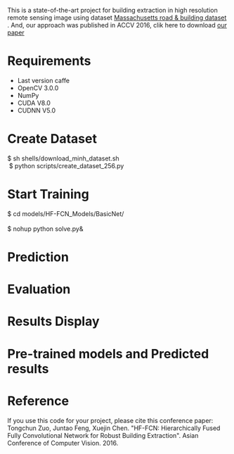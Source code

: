 This is a state-of-the-art project for building extraction in high resolution remote sensing image using dataset [Massachusetts road & building dataset](https://www.cs.toronto.edu/~vmnih/data/) . And, our approach was published in ACCV 2016, clik here to download [our paper](https://github.com/tczuo/HF-FCN-for-Robust-Building-Extraction/blob/master/0663.pdf)

# Requirements
- Last version caffe
- OpenCV 3.0.0
- NumPy
- CUDA V8.0
- CUDNN V5.0

# Create Dataset
  $ sh shells/download_minh_dataset.sh  <br />
  $ python scripts/create_dataset_256.py <br />
  
# Start Training
  $ cd models/HF-FCN_Models/BasicNet/  <br />  
  $ nohup python solve.py& <br />

# Prediction

# Evaluation

# Results Display

# Pre-trained models and Predicted results


# Reference
If you use this code for your project, please cite this conference paper:
Tongchun Zuo, Juntao Feng, Xuejin Chen. "HF-FCN: Hierarchically Fused Fully Convolutional Network for Robust Building Extraction". Asian Conference of Computer Vision. 2016. 
